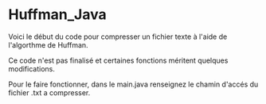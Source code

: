 # Huffman_Java

Voici le début du code pour compresser un fichier texte à l'aide de l'algorthme de Huffman.

Ce code n'est pas finalisé et certaines fonctions méritent quelques modifications.

Pour le faire fonctionner, dans le main.java renseignez le chamin d'accés du fichier .txt a compresser.
